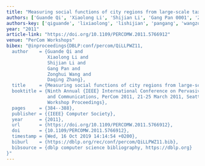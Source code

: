```yaml
---
title: "Measuring social functions of city regions from large-scale taxi behaviors"
authors: ['Guande Qi', 'Xiaolong Li', 'Shijian Li', 'Gang Pan 0001', 'Zonghui Wang', 'Daqing Zhang 0001']
authors-key: ['qiguande', 'lixiaolong', 'lishijian', 'pangang', 'wangzonghui', 'zhangdaqing']
year: "2011"
article-link: "https://doi.org/10.1109/PERCOMW.2011.5766912"
venue: "PerCom Workshops"
bibex: "@inproceedings{DBLP:conf/percom/QiLLPWZ11,
  author    = {Guande Qi and
               Xiaolong Li and
               Shijian Li and
               Gang Pan and
               Zonghui Wang and
               Daqing Zhang},
  title     = {Measuring social functions of city regions from large-scale taxi behaviors},
  booktitle = {Ninth Annual {IEEE} International Conference on Pervasive Computing
               and Communications, PerCom 2011, 21-25 March 2011, Seattle, WA, USA,
               Workshop Proceedings},
  pages     = {384--388},
  publisher = {{IEEE} Computer Society},
  year      = {2011},
  url       = {https://doi.org/10.1109/PERCOMW.2011.5766912},
  doi       = {10.1109/PERCOMW.2011.5766912},
  timestamp = {Wed, 16 Oct 2019 14:14:54 +0200},
  biburl    = {https://dblp.org/rec/conf/percom/QiLLPWZ11.bib},
  bibsource = {dblp computer science bibliography, https://dblp.org}
}"
---
```

